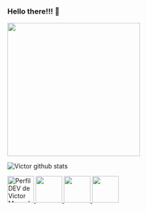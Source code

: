### Hello there!!! 👋
<img src="https://media1.tenor.com/images/3ad78457ce76be8ff1b3392382d49a70/tenor.gif" height="300"
width="300">

![Victor github stats](https://github-readme-stats.vercel.app/api?username=Victormbg&count_private=true)

<a href="https://dev.to/victormbg">
<img
src="https://d2fltix0v2e0sb.cloudfront.net/dev-badge.svg"
alt="Perfil DEV de Victor Manuel de Barros Garcia"
height="60"
width="60"
/>
</a>

<a href="https://www.linkedin.com/in/victor-manuel-373482164/">
<img
src="https://image.flaticon.com/icons/png/512/174/174857.png"
height="60"
width="60"
/>
</a>
<a href="https://web.facebook.com/victor.manuel.134">
<img
src="https://imagepng.org/wp-content/uploads/2017/09/facebook-icone-icon-1.png"
height="60"
width="60"
/>
</a>
<a href="https://github.com/Victormbg">
<img
src="https://img2.gratispng.com/20180716/tza/kisspng-github-computer-icons-clip-art-gits-5b4d20ab1f4131.145288281531781291128.jpg"
height="60"
width="60"
/>
</a>
